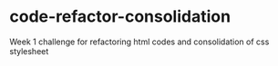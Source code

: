 # code-refactor-consolidation
Week 1 challenge for refactoring html codes and consolidation of css stylesheet
